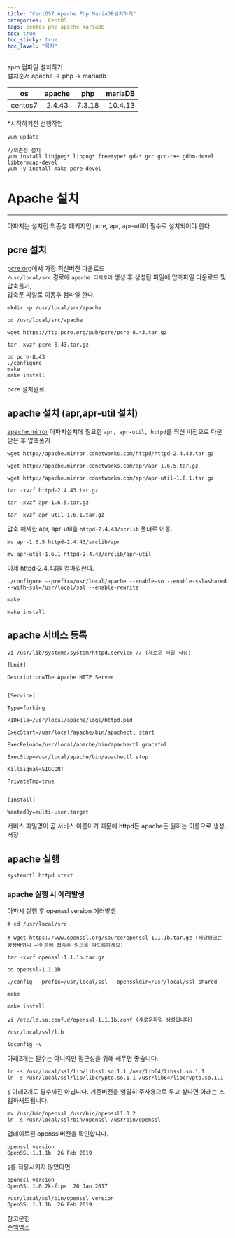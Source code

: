 ```yaml
---
title: "CentOS7 Apache Php MariaDB설치하기"
categories:  CentOS
tags: centos php apache mariaDB
toc: true
toc_sticky: true
toc_lavel: "목차"
---
```

apm 컴파일 설치하기  
설치순서 apache → php → mariadb

|os | apache | php | mariaDB|
|---|:------:|:-----:|----:|
|centos7| 2.4.43|7.3.18|10.4.13|

*시작하기전 선행작업
```
yum update   

//의존성 설치
yum install libjpeg* libpng* freetype* gd-* gcc gcc-c++ gdbm-devel libtermcap-devel
yum -y install make pcre-devel
```

# Apache 설치
----
아파치는 설치전 의존성 패키지인 pcre, apr, apr-util이 필수로 설치되어야 한다.  
## pcre 설치
[pcre.org](https://www.pcre.org/)에서 가장 최신버전 다운로드  
`/usr/local/src` 경로에 `apache 디렉토리` 생성 후 생성된 파일에 압축파일 다운로드 및 압축풀기,  
압축푼 파일로 이동후 컴파일 한다.
```
mkdir -p /usr/local/src/apache

cd /usr/local/src/apache

wget https://ftp.pcre.org/pub/pcre/pcre-8.43.tar.gz

tar -xvzf pcre-8.43.tar.gz

cd pcre-8.43
./configure
make
make install
```
pcre 설치완료.


## apache 설치 (apr,apr-util 설치)
[apache.mirror](http://apache.mirror.cdnetworks.com/) 아파치설치에 필요한 `apr, apr-util, httpd`를 최신 버전으로 다운받은 후 압축풀기
```
wget http://apache.mirror.cdnetworks.com/httpd/httpd-2.4.43.tar.gz

wget http://apache.mirror.cdnetworks.com/apr/apr-1.6.5.tar.gz

wget http://apache.mirror.cdnetworks.com/apr/apr-util-1.6.1.tar.gz

tar -xvzf httpd-2.4.43.tar.gz

tar -xvzf apr-1.6.5.tar.gz

tar -xvzf apr-util-1.6.1.tar.gz
```
압축 해제한 apr, apr-util을 `httpd-2.4.43/scrlib` 폴더로 이동.
```
mv apr-1.6.5 httpd-2.4.43/srclib/apr

mv apr-util-1.6.1 httpd-2.4.43/srclib/apr-util
```
이제 httpd-2.4.43을 컴파일한다.
```
./configure --prefix=/usr/local/apache --enable-so --enable-ssl=shared --with-ssl=/usr/local/ssl --enable-rewrite

make

make install
```
## apache 서비스 등록
```
vi /usr/lib/systemd/system/httpd.service // (새로운 파일 작성)
```
```
[Unit]

Description=The Apache HTTP Server


[Service]

Type=forking

PIDFile=/usr/local/apache/logs/httpd.pid

ExecStart=/usr/local/apache/bin/apachectl start

ExecReload=/usr/local/apache/bin/apachectl graceful

ExecStop=/usr/local/apache/bin/apachectl stop

KillSignal=SIGCONT

PrivateTmp=true


[Install]

WantedBy=multi-user.target
```
서비스 파일명이 곧 서비스 이름이기 때문에 httpd든 apache든 원하는 이름으로 생성, 저장

## apache 실행
```
systemctl httpd start
```
### apache 실행 시 에러발생
아파시 실행 후 openssl version 에러발생

```
# cd /usr/local/src

# wget https://www.openssl.org/source/openssl-1.1.1b.tar.gz (해당링크는 항상바뀌니 사이트에 접속후 링크를 따도록하세요)

tar -xvzf openssl-1.1.1b.tar.gz

cd openssl-1.1.1b

./config --prefix=/usr/local/ssl --openssldir=/usr/local/ssl shared

make

make install

vi /etc/ld.so.conf.d/openssl-1.1.1b.conf (새로운파일 생성입니다)

/usr/local/ssl/lib

ldconfig -v
```
아래2개는 필수는 아니지만 접근성을 위해 해두면 좋습니다.
```
ln -s /usr/local/ssl/lib/libssl.so.1.1 /usr/lib64/libssl.so.1.1
ln -s /usr/local/ssl/lib/libcrypto.so.1.1 /usr/lib64/libcrypto.so.1.1
```
`§` 아래2개도 필수까진 아닙니다.
기존버전을 엄밀히 주사용으로 두고 싶다면 아래는 스킵하셔도됩니다.
```
mv /usr/bin/openssl /usr/bin/openssl1.0.2
ln -s /usr/local/ssl/bin/openssl /usr/bin/openssl
```
업데이트된 openssl버전을 확인합니다.
```
openssl version
OpenSSL 1.1.1b  26 Feb 2019
```
`§`를 적용시키지 않았다면
```
openssl version
OpenSSL 1.0.2k-fips  26 Jan 2017

/usr/local/ssl/bin/openssl version
OpenSSL 1.1.1b  26 Feb 2019
```

참고문헌  
[순백염소](https://blanche-star.tistory.com/entry/CentOS-7-APM-%EC%84%A4%EC%B9%98-Apache-%EC%84%A4%EC%B9%98%EC%BB%B4%ED%8C%8C%EC%9D%BC%EC%84%A4%EC%B9%98%EC%9E%91%EC%84%B1%EC%A4%91)
